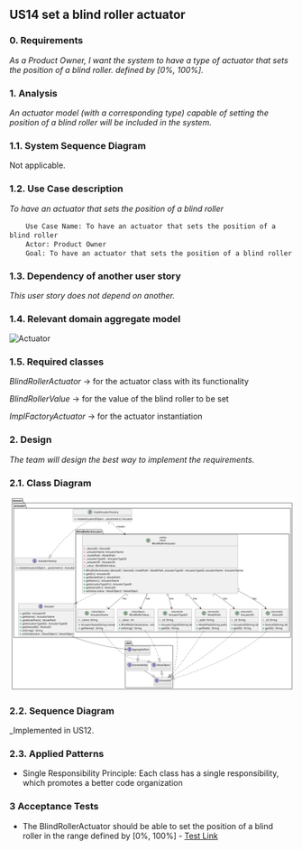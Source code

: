 ## US14 set a blind roller actuator

### 0. Requirements
_As a Product Owner, I want the system to have a type of actuator that sets the position of a blind roller.
defined by [0%, 100%]._

### 1. Analysis
_An actuator model (with a corresponding type) capable of setting the position of a blind roller will be included in the system._

### 1.1. System Sequence Diagram
Not applicable.

### 1.2. Use Case description
_To have an actuator that sets the position of a blind roller_
    
        Use Case Name: To have an actuator that sets the position of a blind roller
        Actor: Product Owner
        Goal: To have an actuator that sets the position of a blind roller

### 1.3. Dependency of another user story
_This user story does not depend on another._

### 1.4. Relevant domain aggregate model
![Actuator](../../ooa/4.agreggateModels/Actuator.png)

### 1.5. Required classes
_BlindRollerActuator_ -> for the actuator class with its functionality

_BlindRollerValue_ -> for the value of the blind roller to be set

_ImplFactoryActuator_ -> for the actuator instantiation

### 2. Design
_The team will design the best way to implement the requirements._

### 2.1. Class Diagram
![ClassDiagram](artifacts/us14_CD_v2.svg)

### 2.2. Sequence Diagram
_Implemented in US12.

### 2.3. Applied Patterns
- Single Responsibility Principle: Each class has a single responsibility, which promotes a better code organization

### 3 Acceptance Tests
- The BlindRollerActuator should be able to set the position of a blind roller in the range defined by [0%, 100%] - [Test Link](../../../src/test/java/SmartHomeDDD/domain/Actuator/BlindRollerActuatorTest.java)











